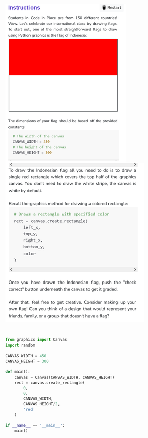 <img align="left" src="Images/Draw_Flag_1.png" height="500"> <img src="Images/Draw_Flag_2.png" height="500">

<br/>

```python
from graphics import Canvas
import random

CANVAS_WIDTH = 450
CANVAS_HEIGHT = 300

def main():
    canvas = Canvas(CANVAS_WIDTH, CANVAS_HEIGHT)
    rect = canvas.create_rectangle(
        0, 
        0, 
        CANVAS_WIDTH,
        CANVAS_HEIGHT/2, 
        'red'
    )

if __name__ == '__main__':
    main()
```



